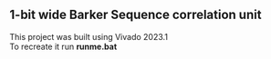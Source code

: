 ## 1-bit wide Barker Sequence correlation unit
This project was built using Vivado 2023.1\
To recreate it run **runme.bat**